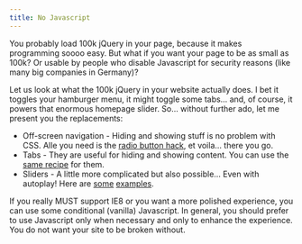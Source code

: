 ```yaml
---
title: No Javascript
---
```



You probably load 100k jQuery in your page, because it makes programming soooo easy. But what if you want your page to be as small as 100k? Or usable by people who disable Javascript for security reasons (like many big companies in Germany)?

Let us look at what the 100k jQuery in your website actually does. I bet it toggles your hamburger menu, it might toggle some tabs… and, of course, it powers that enormous homepage slider. So... without further ado, let me present you the replacements:

* Off-screen navigation - Hiding and showing stuff is no problem with CSS. Alle you need is the [radio button hack](http://www.sitepoint.com/pure-css-off-screen-navigation-menu/), et voila… there you go.
* Tabs - They are useful for hiding and showing content. You can use the [same recipe](http://stanhub.com/create-responsive-tabs-using-css-only-no-jquery/) for them.&nbsp;
* Sliders - A little more complicated but also possible… Even with autoplay! Here are [some](http://codepen.io/hw/pen/biEBz) [examples](http://xdesigns.net/2013/08/css-slider/).


If you really MUST support IE8 or you want a more polished experience, you can use some conditional (vanilla) Javascript. In general, you should prefer to use Javascript only when necessary and only to enhance the experience. You do not want your site to be broken without.